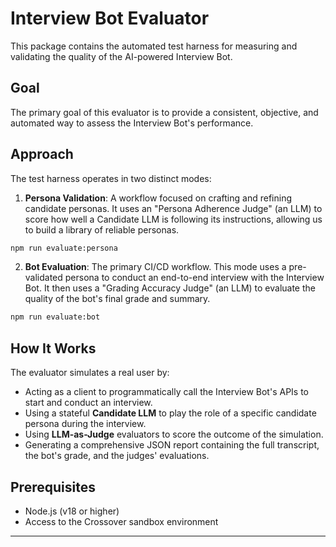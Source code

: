 # Interview Bot Evaluator

This package contains the automated test harness for measuring and validating the quality of the AI-powered Interview Bot.

## Goal

The primary goal of this evaluator is to provide a consistent, objective, and automated way to assess the Interview Bot's performance.

## Approach

The test harness operates in two distinct modes:

1.  **Persona Validation**: A workflow focused on crafting and refining candidate personas. It uses an "Persona Adherence Judge" (an LLM) to score how well a Candidate LLM is following its instructions, allowing us to build a library of reliable personas.

```bash
npm run evaluate:persona
```

2.  **Bot Evaluation**: The primary CI/CD workflow. This mode uses a pre-validated persona to conduct an end-to-end interview with the Interview Bot. It then uses a "Grading Accuracy Judge" (an LLM) to evaluate the quality of the bot's final grade and summary.

```bash
npm run evaluate:bot
```

## How It Works

The evaluator simulates a real user by:

- Acting as a client to programmatically call the Interview Bot's APIs to start and conduct an interview.
- Using a stateful **Candidate LLM** to play the role of a specific candidate persona during the interview.
- Using **LLM-as-Judge** evaluators to score the outcome of the simulation.
- Generating a comprehensive JSON report containing the full transcript, the bot's grade, and the judges' evaluations.

## Prerequisites

- Node.js (v18 or higher)
- Access to the Crossover sandbox environment

---
